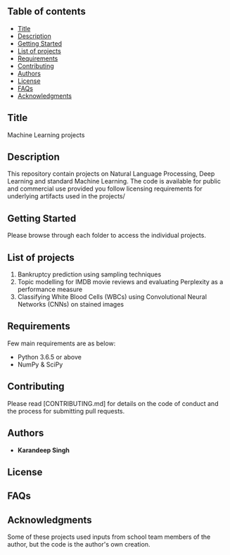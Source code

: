 ## Table of contents

* [Title](#Title)
* [Description](#Description)
* [Getting Started](#Getting-Started)
* [List of projects](#List-of-rojects)
* [Requirements](#Requirements)
* [Contributing](#Contributing)
* [Authors](#Authors)
* [License](#License)
* [FAQs](#FAQs)
* [Acknowledgments](#Acknowledgments)

## Title

Machine Learning projects

## Description

This repository contain projects on Natural Language Processing, Deep Learning and standard Machine Learning. The code is available for public and commercial use provided you follow licensing requirements for underlying artifacts used in the projects/ 

## Getting Started

Please browse through each folder to access the individual projects.

## List of projects
1. Bankruptcy prediction using sampling techniques
2. Topic modelling for IMDB movie reviews and evaluating Perplexity as a performance measure
3. Classifying White Blood Cells (WBCs) using Convolutional Neural Networks (CNNs) on stained images

## Requirements

Few main requirements are as below:
* Python 3.6.5 or above
* NumPy & SciPy

## Contributing

Please read [CONTRIBUTING.md] for details on the code of conduct and the process for submitting pull requests.

## Authors
* **Karandeep Singh**

## License

## FAQs

## Acknowledgments
Some of these projects used inputs from school team members of the author, but the code is the author's own creation.
